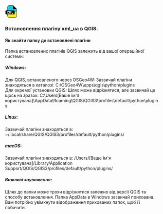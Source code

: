 
[![index.md](images/icon.png)](./)

### Встановлення плагіну xml_ua в QGIS.

#### Як знайти папку де встановлені плагіни 
Папка встановлених плагінів QGIS залежить від вашої операційної системи:

##### Windows:

Для QGIS, встановленого через OSGeo4W:
Зазвичай плагіни знаходяться в каталозі: C:\OSGeo4W\apps\qgis\python\plugins\
Для окремої установки QGIS:
Шлях може відрізнятися, але зазвичай це щось на зразок: C:\Users\[Ваше ім'я користувача]\AppData\Roaming\QGIS\QGIS3\profiles\default\python\plugins

##### Linux:

Зазвичай плагіни знаходяться в: ~/.local/share/QGIS/QGIS3/profiles/default/python/plugins/

##### macOS:

Зазвичай плагіни знаходяться в: /Users/[Ваше ім'я користувача]/Library/Application Support/QGIS/QGIS3/profiles/default/python/plugins/

##### Важливі зауваження:

Шлях до папки може трохи відрізнятися залежно від версії QGIS та способу встановлення.
Папка AppData в Windows зазвичай прихована. Вам потрібно увімкнути відображення прихованих папок, щоб її побачити.

